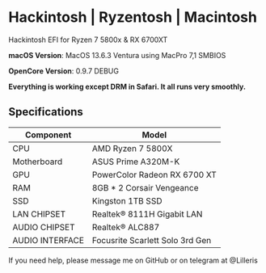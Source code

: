 # Hackintosh | Ryzentosh | Macintosh
Hackintosh EFI for Ryzen 7 5800x &amp; RX 6700XT

**macOS Version**: MacOS 13.6.3 Ventura using MacPro 7,1 SMBIOS

**OpenCore Version**: 0.9.7 DEBUG

**Everything is working except DRM in Safari. It all runs very smoothly.**

## Specifications
| **Component** | **Model** |
| ------------- | --------- |
| CPU | AMD Ryzen 7 5800X |
| Motherboard | ASUS Prime A320M-K |
| GPU | PowerColor Radeon RX 6700 XT |
| RAM | 8GB * 2 Corsair Vengeance |
| SSD | Kingston 1TB SSD |
| LAN CHIPSET | Realtek® 8111H Gigabit LAN |
| AUDIO CHIPSET | Realtek® ALC887 |
| AUDIO INTERFACE | Focusrite Scarlett Solo 3rd Gen |

If you need help, please message me on GitHub or on telegram at @Lilleris
